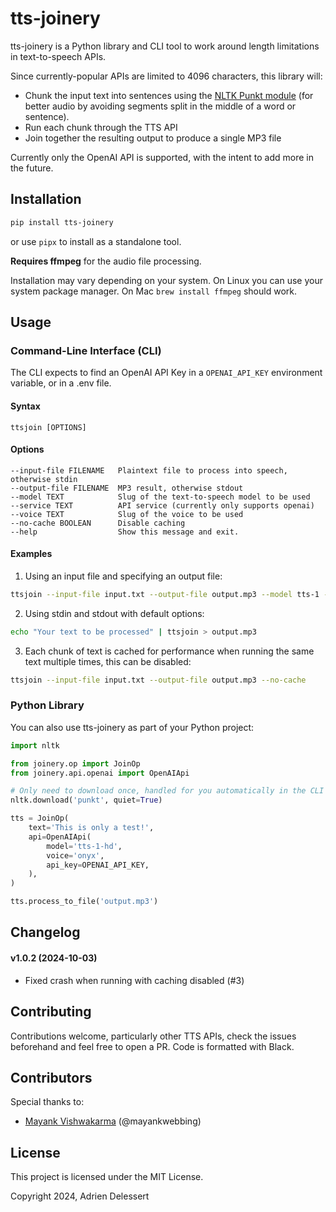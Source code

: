 # tts-joinery

tts-joinery is a Python library and CLI tool to work around length limitations in text-to-speech APIs.

Since currently-popular APIs are limited to 4096 characters, this library will:

-   Chunk the input text into sentences using the [NLTK Punkt module](https://www.nltk.org/api/nltk.tokenize.punkt.html) (for better audio by avoiding segments split in the middle of a word or sentence).
-   Run each chunk through the TTS API
-   Join together the resulting output to produce a single MP3 file

Currently only the OpenAI API is supported, with the intent to add more in the future.

## Installation

```bash
pip install tts-joinery
```

or use `pipx` to install as a standalone tool.

**Requires ffmpeg** for the audio file processing.

Installation may vary depending on your system. On Linux you can use your system package manager. On Mac `brew install ffmpeg` should work.

## Usage

### Command-Line Interface (CLI)

The CLI expects to find an OpenAI API Key in a `OPENAI_API_KEY` environment variable, or in a .env file.

#### Syntax

```
ttsjoin [OPTIONS]
```

#### Options

```
--input-file FILENAME   Plaintext file to process into speech, otherwise stdin
--output-file FILENAME  MP3 result, otherwise stdout
--model TEXT            Slug of the text-to-speech model to be used
--service TEXT          API service (currently only supports openai)
--voice TEXT            Slug of the voice to be used
--no-cache BOOLEAN      Disable caching
--help                  Show this message and exit.
```

#### Examples

1. Using an input file and specifying an output file:

```bash
ttsjoin --input-file input.txt --output-file output.mp3 --model tts-1 --service openai --voice onyx
```

2. Using stdin and stdout with default options:

```bash
echo "Your text to be processed" | ttsjoin > output.mp3
```

3. Each chunk of text is cached for performance when running the same text multiple times, this can be disabled:

```bash
ttsjoin --input-file input.txt --output-file output.mp3 --no-cache
```

### Python Library

You can also use tts-joinery as part of your Python project:

```python
import nltk

from joinery.op import JoinOp
from joinery.api.openai import OpenAIApi

# Only need to download once, handled for you automatically in the CLI
nltk.download('punkt', quiet=True)

tts = JoinOp(
    text='This is only a test!',
    api=OpenAIApi(
        model='tts-1-hd',
        voice='onyx',
        api_key=OPENAI_API_KEY,
    ),
)

tts.process_to_file('output.mp3')
```

## Changelog

#### v1.0.2 (2024-10-03)

-   Fixed crash when running with caching disabled (#3)

## Contributing

Contributions welcome, particularly other TTS APIs, check the issues beforehand and feel free to open a PR. Code is formatted with Black.

## Contributors

Special thanks to:

-   [Mayank Vishwakarma](mailto:mayank@mynk.me) (@mayankwebbing)

## License

This project is licensed under the MIT License.

Copyright 2024, Adrien Delessert
